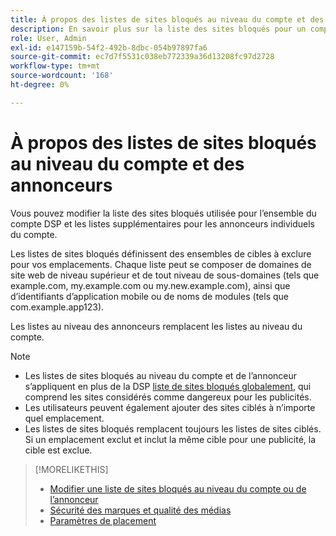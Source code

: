 ```yaml
---
title: À propos des listes de sites bloqués au niveau du compte et des annonceurs
description: En savoir plus sur la liste des sites bloqués pour un compte ou un annonceur.
role: User, Admin
exl-id: e147159b-54f2-492b-8dbc-054b97897fa6
source-git-commit: ec7d7f5531c038eb772339a36d13208fc97d2728
workflow-type: tm+mt
source-wordcount: '168'
ht-degree: 0%

---
```


# À propos des listes de sites bloqués au niveau du compte et des annonceurs

Vous pouvez modifier la liste des sites bloqués utilisée pour l’ensemble du compte DSP et les listes supplémentaires pour les annonceurs individuels du compte.

Les listes de sites bloqués définissent des ensembles de cibles à exclure pour vos emplacements. Chaque liste peut se composer de domaines de site web de niveau supérieur et de tout niveau de sous-domaines (tels que example.com, my.example.com ou my.new.example.com), ainsi que d’identifiants d’application mobile ou de noms de modules (tels que com.example.app123).

Les listes au niveau des annonceurs remplacent les listes au niveau du compte.

>[!NOTE]
>
>* Les listes de sites bloqués au niveau du compte et de l’annonceur s’appliquent en plus de la DSP [liste de sites bloqués globalement](/help/dsp/introduction/features/brand-safety-media-quality.md#global-blocked-sites), qui comprend les sites considérés comme dangereux pour les publicités.
>* Les utilisateurs peuvent également ajouter des sites ciblés à n’importe quel emplacement.
>* Les listes de sites bloqués remplacent toujours les listes de sites ciblés. Si un emplacement exclut et inclut la même cible pour une publicité, la cible est exclue.

>[!MORELIKETHIS]
>
>* [Modifier une liste de sites bloqués au niveau du compte ou de l’annonceur](/help/dsp/admin/blocked-sites-list-edit.md)
>* [Sécurité des marques et qualité des médias](/help/dsp/introduction/features/brand-safety-media-quality.md)
>* [Paramètres de placement](/help/dsp/campaign-management/placements/placement-settings.md)
